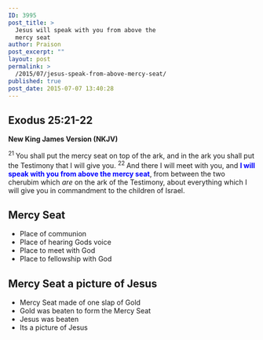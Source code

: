 ```yaml
---
ID: 3995
post_title: >
  Jesus will speak with you from above the
  mercy seat
author: Praison
post_excerpt: ""
layout: post
permalink: >
  /2015/07/jesus-speak-from-above-mercy-seat/
published: true
post_date: 2015-07-07 13:40:28
---
```

<h2><strong>Exodus 25:21-22</strong></h2>
<strong>New King James Version (NKJV)</strong>

<span id="en-NKJV-2217" class="text Exod-25-21"><sup class="versenum">21 </sup>You shall put the mercy seat on top of the ark, and in the ark you shall put the Testimony that I will give you. </span><span id="en-NKJV-2218" class="text Exod-25-22"><sup class="versenum">22 </sup>And there I will meet with you, and <span style="color: #0000ff;"><strong>I will speak with you from above the mercy seat</strong></span>, from between the two cherubim which <i>are</i> on the ark of the Testimony, about everything which I will give you in commandment to the children of Israel.</span>
<h2>Mercy Seat</h2>
<ul>
	<li>Place of communion</li>
	<li>Place of hearing Gods voice</li>
	<li>Place to meet with God</li>
	<li>Place to fellowship with God</li>
</ul>
<h2>Mercy Seat a picture of Jesus</h2>
<ul>
	<li>Mercy Seat made of one slap of Gold</li>
	<li>Gold was beaten to form the Mercy Seat</li>
	<li>Jesus was beaten</li>
	<li>Its a picture of Jesus</li>
</ul>
